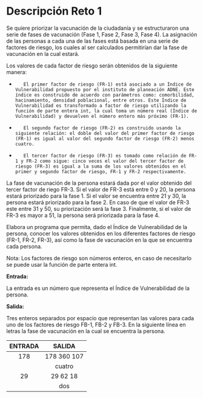 # Descripción Reto 1

Se quiere priorizar la vacunación de la ciudadanía  y se estructuraron una serie de fases de vacunación (Fase 1, Fase 2, Fase 3, Fase 4). La asignación de las personas a cada una de las fases está basada en una serie de factores de riesgo, los cuales al ser calculados permitirían dar la fase de vacunación en la cual estará.

Los valores de cada factor de riesgo serán obtenidos de la siguiente manera:

-        El primer factor de riesgo (FR-1) está asociado a un Índice de Vulnerabilidad propuesto por el instituto de planeación ADNE. Este índice es construido de acuerdo con parámetros como: comorbilidad, hacinamiento, densidad poblacional, entre otros. Este Índice de Vulnerabilidad es transformado a factor de riesgo utilizando la función de parte entera int, la cual toma un número real (Índice de Vulnerabilidad) y devuelven el número entero más próximo (FR-1).

-        El segundo factor de riesgo (FR-2) es construido usando la siguiente relación: el doble del valor del primer factor de riesgo (FR-1) es igual al valor del segundo factor de riesgo (FR-2) menos cuatro.

-        El tercer factor de riesgo (FR-3) es tomado como relación de FR-1 y FR-2 como sigue: cinco veces el valor del tercer factor de riesgo (FR-3) es igual a la suma de los valores obtenidos en el primer y segundo factor de riesgo, FR-1 y FR-2 respectivamente.

La fase de vacunación de la persona estará dada por el valor obtenido del tercer factor de riego FR-3. Si el valor de FR-3 está entre 0 y 20, la persona estará priorizado para la fase 1. Si el valor se encuentra entre 21 y 30, la persona estará priorizado para la fase 2. En caso de que el valor de FR-3 este entre 31 y 50, su priorización será la fase 3. Finalmente, si el valor de FR-3 es mayor a 51, la persona será priorizada para la fase 4.

Elabora un programa que permita, dado el Índice de Vulnerabilidad de la persona, conocer los valores obtenidos en los diferentes factores de riesgo (FR-1, FR-2, FR-3), así como la fase de vacunación en la que se encuentra cada persona.

Nota: Los factores de riesgo son números enteros, en caso de necesitarlo se puede usar la función de parte entera int.

**Entrada:**

La entrada es un número que representa el Índice de Vulnerabilidad de la persona.

**Salida:**

Tres enteros separados por espacio que representan las valores para cada uno de los factores de riesgo FB-1, FB-2 y FB-3. En la siguiente línea en letras la fase de vacunación en la cual se encuentra la persona.

| ENTRADA      | SALIDA |
|:---------:|:-----:|
| 178  | 178 360 107 |
|      |   cuatro |
| 29      |    29 62 18 |
|       |    dos |
